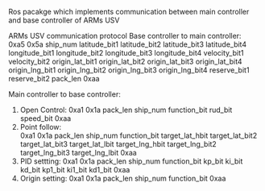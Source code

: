 Ros pacakge which implements communication between main controller and base controller of ARMs USV

ARMs USV communication protocol
Base controller to main controller:  
0xa5 0x5a ship_num latitude_bit1 latitude_bit2 latitude_bit3 latitude_bit4 longitude_bit1 longitude_bit2 longitude_bit3 longitude_bit4 velocity_bit1 velocity_bit2 origin_lat_bit1 origin_lat_bit2 origin_lat_bit3 origin_lat_bit4 origin_lng_bit1 origin_lng_bit2 origin_lng_bit3 origin_lng_bit4 reserve_bit1 reserve_bit2 pack_len 0xaa

Main controller to base controller:  
1. Open Control:
0xa1 0x1a pack_len ship_num function_bit rud_bit speed_bit 0xaa  
2. Point follow:  
0xa1 0x1a pack_len ship_num function_bit target_lat_hbit target_lat_bit2 target_lat_bit3 target_lat_lbit target_lng_hbit target_lng_bit2 target_lng_bit3 target_lng_lbit 0xaa
3. PID settting:
0xa1 0x1a pack_len ship_num function_bit kp_bit ki_bit kd_bit kp1_bit ki1_bit kd1_bit 0xaa
4. Origin setting:
0xa1 0x1a pack_len ship_num function_bit 0xaa

